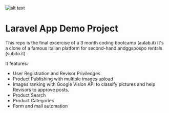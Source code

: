![alt text]()

# Laravel App Demo Project

This repo is the final excercise of a 3 month coding bootcamp (aulab.it)
It's a clone of a famous italian platform for second-hand andggspospo rentals (subito.it)

It features:

* User Registration and Revisor Priviledges
* Product Publishing with multiple images upload
* Images ranking with Google Vision API to classify pictures and help Revisors to approve posts.
* Product Search
* Product Categories
* Form and mail automation
